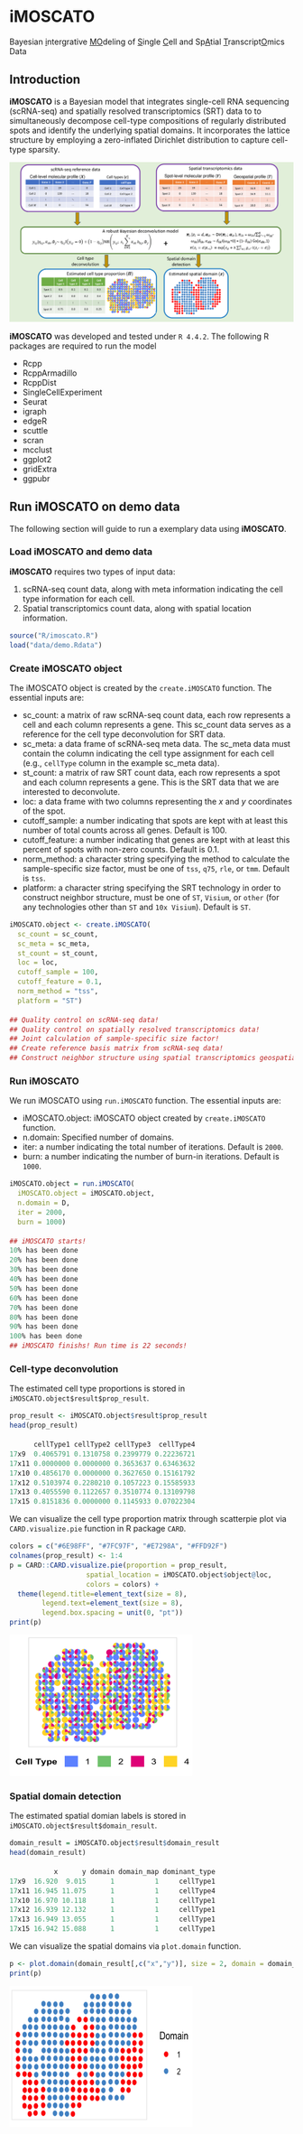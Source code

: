 # iMOSCATO

Bayesian <ins>i</ins>ntergrative <ins>M</ins><ins>O</ins>deling of <ins>S</ins>ingle <ins>C</ins>ell and Sp<ins>A</ins>tial <ins>T</ins>ranscript<ins>O</ins>mics Data

## Introduction

**iMOSCATO** is a Bayesian model that integrates single-cell RNA sequencing (scRNA-seq) and spatially resolved transcriptomics (SRT) data to to simultaneously decompose cell-type compositions of regularly distributed spots and identify the underlying spatial domains. It incorporates the lattice structure by employing a zero-inflated Dirichlet distribution to capture cell-type sparsity.

![iMOSCATO](figure/imoscato_workflow.png)

**iMOSCATO** was developed and tested under `R 4.4.2`. The following R packages are required to run the model

- Rcpp
- RcppArmadillo
- RcppDist
- SingleCellExperiment
- Seurat
- igraph
- edgeR
- scuttle
- scran
- mcclust
- ggplot2
- gridExtra
- ggpubr

## Run iMOSCATO on demo data

The following section will guide to run a exemplary data using **iMOSCATO**.

### Load iMOSCATO and demo data
**iMOSCATO** requires two types of input data:

1. scRNA-seq count data, along with meta information indicating the cell type information for each cell.
2. Spatial transcriptomics count data, along with spatial location information.
   
```r
source("R/imoscato.R")
load("data/demo.Rdata")
```

### Create iMOSCATO object
The iMOSCATO object is created by the `create.iMOSCATO` function. The essential inputs are:

- sc_count: a matrix of raw scRNA-seq count data, each row represents a cell and each column represents a gene. This sc_count data serves as a reference for the cell type deconvolution for SRT data.
- sc_meta: a data frame of scRNA-seq meta data. The sc_meta data must contain the column indicating the cell type assignment for each cell (e.g., `cellType` column in the example sc_meta data).
- st_count: a matrix of raw SRT count data, each row represents a spot and each column represents a gene. This is the SRT data that we are interested to deconvolute.
- loc: a data frame with two columns representing the $x$ and $y$ coordinates of the spot.
- cutoff_sample: a number indicating that spots are kept with at least this number of total counts across all genes. Default is 100.
- cutoff_feature: a number indicating that genes are kept with at least this percent of spots with non-zero counts. Default is 0.1.
- norm_method: a character string specifying the method to calculate the sample-specific size factor, must be one of `tss`, `q75`, `rle`, or `tmm`. Default is `tss`.
- platform: a character string specifying the SRT technology in order to construct neighbor structure, must be one of `ST`, `Visium`, or `other` (for any technologies other than `ST` and `10x Visium`). Default is `ST`.


```r
iMOSCATO.object <- create.iMOSCATO(
  sc_count = sc_count, 
  sc_meta = sc_meta, 
  st_count = st_count, 
  loc = loc,
  cutoff_sample = 100, 
  cutoff_feature = 0.1,
  norm_method = "tss", 
  platform = "ST")

## Quality control on scRNA-seq data! 
## Quality control on spatially resolved transcriptomics data! 
## Joint calculation of sample-specific size factor! 
## Create reference basis matrix from scRNA-seq data! 
## Construct neighbor structure using spatial transcriptomics geospatial profile! 
```

### Run iMOSCATO
We run iMOSCATO using `run.iMOSCATO` function. The essential inputs are:

- iMOSCATO.object: iMOSCATO object created by `create.iMOSCATO` function.
- n.domain: Specified number of domains.
- iter: a number indicating the total number of iterations. Default is `2000`.
- burn: a number indicating the number of burn-in iterations. Default is `1000`.

```r
iMOSCATO.object = run.iMOSCATO(
  iMOSCATO.object = iMOSCATO.object, 
  n.domain = D, 
  iter = 2000,
  burn = 1000)

## iMOSCATO starts! 
10% has been done
20% has been done
30% has been done
40% has been done
50% has been done
60% has been done
70% has been done
80% has been done
90% has been done
100% has been done
## iMOSCATO finishs! Run time is 22 seconds!
```

### Cell-type deconvolution
The estimated cell type proportions is stored in `iMOSCATO.object$result$prop_result`.

```r
prop_result <- iMOSCATO.object$result$prop_result
head(prop_result)

      cellType1 cellType2 cellType3  cellType4
17x9  0.4065791 0.1310758 0.2399779 0.22236721
17x11 0.0000000 0.0000000 0.3653637 0.63463632
17x10 0.4856170 0.0000000 0.3627650 0.15161792
17x12 0.5103974 0.2280210 0.1057223 0.15585933
17x13 0.4055590 0.1122657 0.3510774 0.13109798
17x15 0.8151836 0.0000000 0.1145933 0.07022304
```
We can visualize the cell type proportion matrix through scatterpie plot via `CARD.visualize.pie` function in R package `CARD`.

```r
colors = c("#6E98FF", "#7FC97F", "#E7298A", "#FFD92F")
colnames(prop_result) <- 1:4
p = CARD::CARD.visualize.pie(proportion = prop_result, 
                   spatial_location = iMOSCATO.object$object@loc,
                   colors = colors) +
  theme(legend.title=element_text(size = 8),
        legend.text=element_text(size = 8),
        legend.box.spacing = unit(0, "pt")) 
print(p)
```
<img src="figure/imoscato_prop.png" alt="prop" width="325" height="250">

### Spatial domain detection
The estimated spatial domian labels is stored in `iMOSCATO.object$result$domain_result`.

```r
domain_result = iMOSCATO.object$result$domain_result
head(domain_result)

           x      y domain domain_map dominant_type
17x9  16.920  9.015      1          1     cellType1
17x11 16.945 11.075      1          1     cellType4
17x10 16.970 10.118      1          1     cellType1
17x12 16.939 12.132      1          1     cellType1
17x13 16.949 13.055      1          1     cellType1
17x15 16.942 15.088      1          1     cellType1
```
We can visualize the spatial domains via `plot.domain` function.

```r
p <- plot.domain(domain_result[,c("x","y")], size = 2, domain = domain_result$domain, colors = c("red", "steelblue3"))
print(p)
```
<img src="figure/imoscato_domain.png" alt="prop" width="325" height="250">




